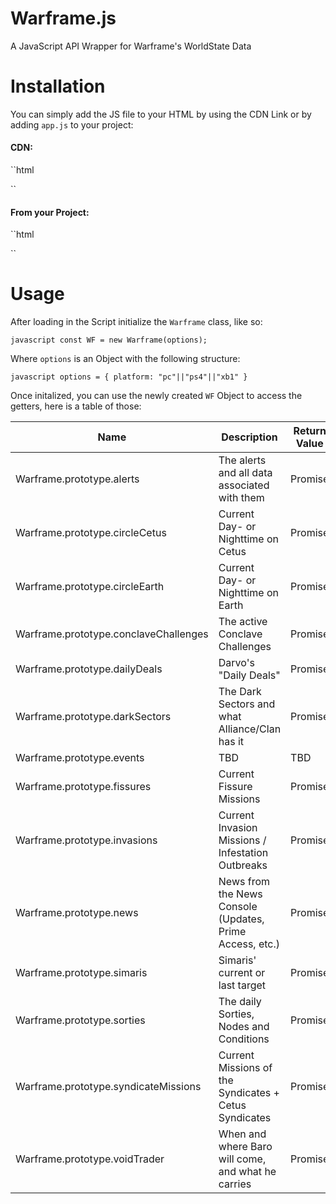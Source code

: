 # Warframe.js
A JavaScript API Wrapper for Warframe's WorldState Data

# Installation

You can simply add the JS file to your HTML by using the CDN Link or by adding `app.js` to your project:

#### CDN:
``html
<script src="https://cdn.rawgit.com/lucakiebel/Warframe.js/3e0bab27/app.js"></script>
``

#### From your Project:

``html
<script src="app.js"></script>
``


# Usage

After loading in the Script initialize the `Warframe` class, like so:

``javascript
const WF = new Warframe(options);
``

Where `options` is an Object with the following structure:

``javascript
options = {
    platform: "pc"||"ps4"||"xb1"
}
``

Once initalized, you can use the newly created `WF` Object to access the getters, here is a table of those:


| Name                                  | Description                                              | Return Value |
|---------------------------------------|----------------------------------------------------------|--------------|
| Warframe.prototype.alerts             | The alerts and all data associated with them             | Promise      |
| Warframe.prototype.circleCetus        | Current Day- or Nighttime on Cetus                       | Promise      |
| Warframe.prototype.circleEarth        | Current Day- or Nighttime on Earth                       | Promise      |
| Warframe.prototype.conclaveChallenges | The active Conclave Challenges                           | Promise      |
| Warframe.prototype.dailyDeals         | Darvo's "Daily Deals"                                    | Promise      |
| Warframe.prototype.darkSectors        | The Dark Sectors and what Alliance/Clan has it           | Promise      |
| Warframe.prototype.events             | TBD                                                      | TBD          |
| Warframe.prototype.fissures           | Current Fissure Missions                                 | Promise      |
| Warframe.prototype.invasions          | Current Invasion Missions / Infestation Outbreaks        | Promise      |
| Warframe.prototype.news               | News from the News Console (Updates, Prime Access, etc.) | Promise      |
| Warframe.prototype.simaris            | Simaris' current or last target                          | Promise      |
| Warframe.prototype.sorties            | The daily Sorties, Nodes and Conditions                  | Promise      |
| Warframe.prototype.syndicateMissions  | Current Missions of the Syndicates + Cetus Syndicates    | Promise      |
| Warframe.prototype.voidTrader         | When and where Baro will come, and what he carries       | Promise      |